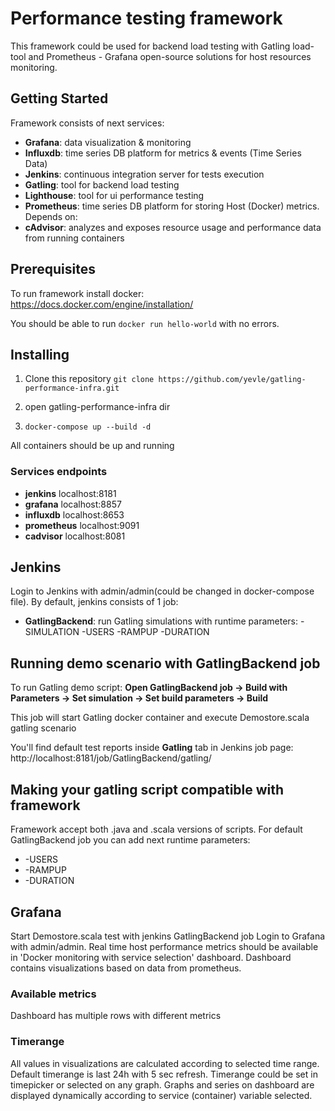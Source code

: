 <!--- 
Copyright © 2023 Yevhen Levchenko ylevchenko@solvd.com
-->

# Performance testing framework
This framework could be used for backend load testing with Gatling load-tool and Prometheus - Grafana open-source solutions for host resources monitoring.

## Getting Started

Framework consists of next services:
- **Grafana**: data visualization & monitoring
- **Influxdb**: time series DB platform for metrics & events (Time Series Data)
- **Jenkins**: continuous integration server for tests execution
- **Gatling**: tool for backend load testing
- **Lighthouse**: tool for ui performance testing
- **Prometheus**: time series DB platform for storing Host (Docker) metrics. Depends on:
- **cAdvisor**: analyzes and exposes resource usage and performance data from running containers

## Prerequisites

To run framework install docker: https://docs.docker.com/engine/installation/

You should be able to run ```docker run hello-world``` with no errors.

## Installing

1. Clone this repository
   ```git clone https://github.com/yevle/gatling-performance-infra.git```
2. open gatling-performance-infra dir

3. ```docker-compose up --build -d```

All containers should be up and running

### Services endpoints
- **jenkins** localhost:8181
- **grafana** localhost:8857
- **influxdb** localhost:8653
- **prometheus** localhost:9091
- **cadvisor** localhost:8081

## Jenkins

Login to Jenkins with admin/admin(could be changed in docker-compose file).
By default, jenkins consists of 1 job:
- **GatlingBackend**: run Gatling simulations with runtime parameters: -SIMULATION -USERS -RAMPUP -DURATION

## Running demo scenario with GatlingBackend job

To run Gatling demo script: **Open GatlingBackend job -> Build with Parameters -> Set simulation -> Set build parameters  -> Build**

This job will start Gatling docker container and execute Demostore.scala gatling scenario

You'll find default test reports inside **Gatling** tab in Jenkins job page: 
http://localhost:8181/job/GatlingBackend/gatling/ 

## Making your gatling script compatible with framework

Framework accept both .java and .scala versions of scripts. For default GatlingBackend job you can add next runtime parameters: 
- -USERS 
- -RAMPUP 
- -DURATION

## Grafana

Start Demostore.scala test with jenkins GatlingBackend job
Login to Grafana with admin/admin.
Real time host performance metrics should be available in 'Docker monitoring with service selection' dashboard. 
Dashboard contains visualizations based on data from prometheus.

### Available metrics
Dashboard has multiple rows with different metrics

### Timerange
All values in visualizations are calculated according to selected time range. Default timerange is last 24h with 5 sec refresh. Timerange could be set in timepicker or selected on any graph.
Graphs and series on dashboard are displayed dynamically according to service (container) variable selected.
